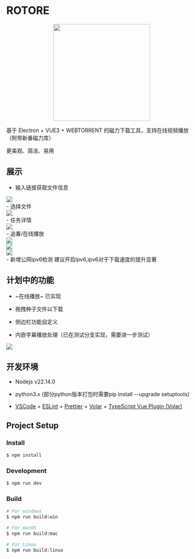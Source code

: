 <!--
 * @Author: chengp 3223961933@qq.com
 * @Date: 2025-03-14 08:36:44
 * @LastEditors: Linne Rella 3223961933@qq.com
 * @LastEditTime: 2025-04-19 23:04:44
 * @FilePath: \ElectronTorrent\README.md
 * @Description: 这是默认设置,请设置`customMade`, 打开koroFileHeader查看配置 进行设置: https://github.com/OBKoro1/koro1FileHeader/wiki/%E9%85%8D%E7%BD%AE
-->

# ROTORE

<div align=center>
	<img src="https://github.com/LinneRELLa/ElectronTorrent/blob/main/resources/Xlogo2.png" style="width:256px;height:256px;"/>
</div>

基于 Electron + VUE3 + WEBTORRENT 的磁力下载工具，支持在线视频播放（附带新番磁力库）

更美观、简洁、易用  
## 展示
- 输入链接获取文件信息
<div>
	<img src="https://github.com/LinneRELLa/ElectronTorrent/blob/main/resources/d1.png" />
</div>
- 选择文件
<div>
	<img src="https://github.com/LinneRELLa/ElectronTorrent/blob/main/resources/d2.png" />
</div>
- 任务详情
 <div>
	<img src="https://github.com/LinneRELLa/ElectronTorrent/blob/main/resources/d3.png" />
</div>
- 追番/在线播放
<div>
	<img src="https://github.com/LinneRELLa/ElectronTorrent/blob/main/resources/a1.png" />
</div>
 <div>
	<img src="https://github.com/LinneRELLa/ElectronTorrent/blob/main/resources/a2.png" />
</div>
 <div>
	<img src="https://github.com/LinneRELLa/ElectronTorrent/blob/main/resources/l1.png" />
</div>
- 新增公网ipv6检测
  建议开启Ipv6,ipv6对于下载速度的提升显著

## 计划中的功能

- ~在线播放~ 已实现
  
- 拖拽种子文件以下载

- 侧边栏功能自定义

- 内嵌字幕播放处理（已在测试分支实现，需要进一步测试）
<div>
	<img src="https://github.com/LinneRELLa/ElectronTorrent/blob/main/resources/l2png" />
</div>

## 开发环境

- Nodejs v22.14.0

- python3.x (部分python版本打包时需要pip install --upgrade setuptools)

- [VSCode](https://code.visualstudio.com/) + [ESLint](https://marketplace.visualstudio.com/items?itemName=dbaeumer.vscode-eslint) + [Prettier](https://marketplace.visualstudio.com/items?itemName=esbenp.prettier-vscode) + [Volar](https://marketplace.visualstudio.com/items?itemName=Vue.volar) + [TypeScript Vue Plugin (Volar)](https://marketplace.visualstudio.com/items?itemName=Vue.vscode-typescript-vue-plugin)

## Project Setup

### Install

```bash
$ npm install
```

### Development

```bash
$ npm run dev
```

### Build

```bash
# For windows
$ npm run build:win

# For macOS
$ npm run build:mac

# For Linux
$ npm run build:linux
```
